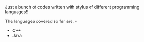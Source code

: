 
Just a bunch of codes written with stylus of different programming languages!!

The languages covered so far are: -
  - C++
  - Java
